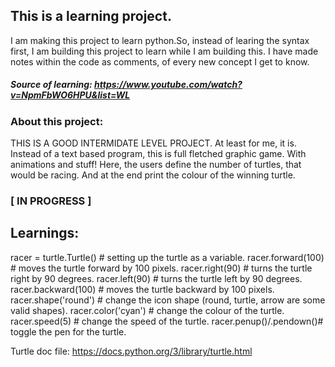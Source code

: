 ## This is a learning project.
I am making this project to learn python.So, instead of learing the syntax first, I am building this project to learn while I am building this. I have made notes within the code as comments, of every new concept I get to know.
##### Source of learning: https://www.youtube.com/watch?v=NpmFbWO6HPU&list=WL
### About this project:
THIS IS A GOOD INTERMIDATE LEVEL PROJECT. At least for me, it is. Instead of a text based program, this is full fletched graphic game. With animations and stuff! Here, the users define the number of turtles, that would be racing. And at the end print the colour of the winning turtle.

### [ IN PROGRESS ]

## Learnings:

racer = turtle.Turtle() # setting up the turtle as a variable.
racer.forward(100)      # moves the turtle forward by 100 pixels.
racer.right(90)         # turns the turtle right by 90 degrees.
racer.left(90)          # turns the turtle left by 90 degrees.
racer.backward(100)     # moves the turtle backward by 100 pixels.
racer.shape('round')    # change the icon shape (round, turtle, arrow are some valid shapes).
racer.color('cyan')     # change the colour of the turtle.
racer.speed(5)          # change the speed of the turtle.
racer.penup()/.pendown()# toggle the pen for the turtle.


Turtle doc file: https://docs.python.org/3/library/turtle.html